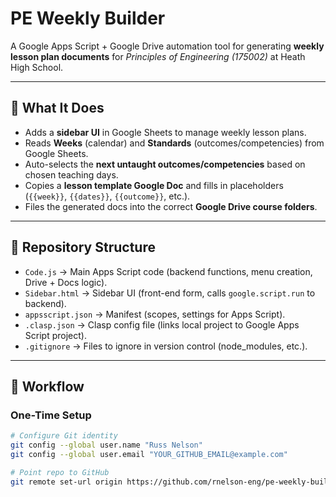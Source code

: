 # PE Weekly Builder

A Google Apps Script + Google Drive automation tool for generating **weekly lesson plan documents** for *Principles of Engineering (175002)* at Heath High School.

---

## 🚀 What It Does
- Adds a **sidebar UI** in Google Sheets to manage weekly lesson plans.
- Reads **Weeks** (calendar) and **Standards** (outcomes/competencies) from Google Sheets.
- Auto-selects the **next untaught outcomes/competencies** based on chosen teaching days.
- Copies a **lesson template Google Doc** and fills in placeholders (`{{week}}`, `{{dates}}`, `{{outcome}}`, etc.).
- Files the generated docs into the correct **Google Drive course folders**.

---

## 📂 Repository Structure
- `Code.js` → Main Apps Script code (backend functions, menu creation, Drive + Docs logic).
- `Sidebar.html` → Sidebar UI (front-end form, calls `google.script.run` to backend).
- `appsscript.json` → Manifest (scopes, settings for Apps Script).
- `.clasp.json` → Clasp config file (links local project to Google Apps Script project).
- `.gitignore` → Files to ignore in version control (node_modules, etc.).

---

## 🔧 Workflow

### One-Time Setup
```bash
# Configure Git identity
git config --global user.name "Russ Nelson"
git config --global user.email "YOUR_GITHUB_EMAIL@example.com"

# Point repo to GitHub
git remote set-url origin https://github.com/rnelson-eng/pe-weekly-builder.git
